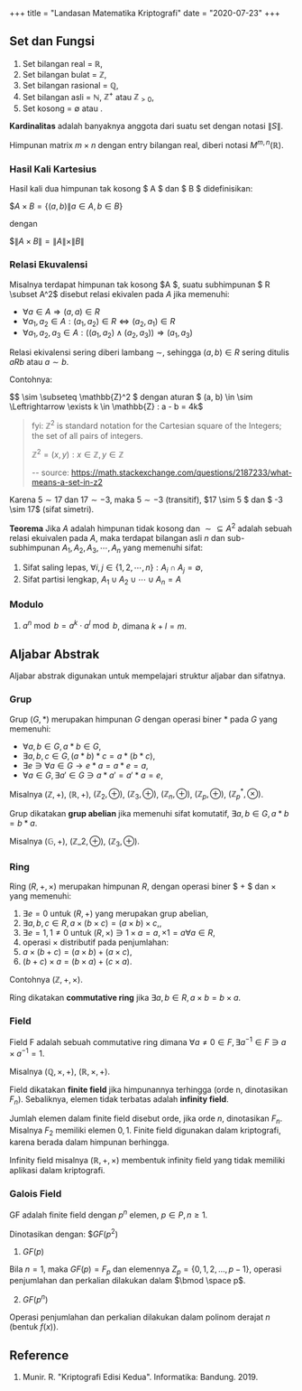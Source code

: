 +++
title     = "Landasan Matematika Kriptografi"
date      = "2020-07-23"
+++

## Set dan Fungsi

1. Set bilangan real = $\mathbb{R}$,
2. Set bilangan bulat = $\mathbb{Z}$,
3. Set bilangan rasional = $\mathbb{Q}$,
4. Set bilangan asli = $\mathbb{N}$, $\mathbb{Z}^+$ atau $\mathbb{Z}_{>0}$,
5. Set kosong = $\emptyset$ atau ${}$.

**Kardinalitas** adalah banyaknya anggota dari suatu set dengan notasi $\|S\|$.

Himpunan matrix $m \times n$ dengan entry bilangan real, diberi notasi $M^{m,n}(\mathbb{R})$.

### Hasil Kali Kartesius

Hasil kali dua himpunan tak kosong $ A $ dan $ B $ didefinisikan:

$$A \times B = \{(a, b) \|a \in A, b \in B\}$

dengan

$$\|A \times B\| = \|A\|\times \|B\|$

### Relasi Ekuvalensi

Misalnya terdapat himpunan tak kosong $A $, suatu subhimpunan $ R \subset A^2$ disebut relasi ekivalen pada $A$ jika
memenuhi:

- $\forall a \in A \Rightarrow (a, a) \in R$
- $\forall a_1, a_2 \in A: (a_1, a_2) \in R \Leftrightarrow (a_2, a_1) \in R$
- $\forall a_1,a_2,a_3 \in A:((a_1,a_2) \wedge (a_2,a_3)) \Rightarrow (a_1,a_3)$

Relasi ekivalensi sering diberi lambang $\sim$, sehingga $(a, b) \in R$ sering ditulis $aRb$ atau $a \sim b$.

Contohnya:

$$ \sim \subseteq \mathbb{Z}^2 $ dengan aturan $ (a, b) \in \sim \Leftrightarrow \exists k \in \mathbb{Z} : a - b = 4k$

> fyi: $\mathbb{Z}^2$ is standard notation for the Cartesian square of the Integers; the set of all pairs of integers.
>
> $\mathbb{Z}^2 = { (x,y): x \in \mathbb{Z}, y \in \mathbb{Z} }$
>
> -- source: https://math.stackexchange.com/questions/2187233/what-means-a-set-in-z2

Karena $5 \sim 17$ dan $17 \sim -3$, maka $5 \sim -3$ (transitif), $17 \sim 5 $ dan $ -3 \sim 17$ (sifat simetri).

**Teorema** Jika $A$ adalah himpunan tidak kosong dan $\sim \subseteq A^{2}$ 
adalah sebuah relasi ekuivalen pada $A$, maka terdapat bilangan asli $n$ dan sub-subhimpunan $A_1, A_2, A_3, \cdots,A_n$ yang memenuhi sifat:

1. Sifat saling lepas, $\forall i, j \in \{ 1, 2, \cdots, n \}: A_i \cap A_j = \emptyset$,
2. Sifat partisi lengkap, $A_1 \cup A_2 \cup \cdots \cup A_n = A$

### Modulo

1. $a^n \bmod b = a^k \cdot a^l \bmod b$, dimana $k+l=m$.

## Aljabar Abstrak

Aljabar abstrak digunakan untuk mempelajari struktur aljabar dan sifatnya.

### Grup

Grup $(G, \ast)$ merupakan himpunan $G$ dengan operasi biner $\ast$ pada $G$
yang memenuhi:

- $\forall a, b \in G, a \ast b \in G$,
- $\exists a, b, c \in G, (a \ast b) \ast c = a \ast (b \ast c)$,
- $\exists e \ni \forall a \in G \to e \ast a = a \ast e = a$,
- $\forall a \in G, \exists a' \in G \ni a \ast a' = a' \ast a = e$,

Misalnya $(\mathbb{Z}, +)$, $(\mathbb{R}, +)$, $(\mathbb{Z}_2, \oplus)$,
$(\mathbb{Z}_3, \oplus)$, $(\mathbb{Z}_n, \oplus)$, $(\mathbb{Z}_p, \oplus)$,
$(\mathbb{Z}_p^\ast, \otimes)$.

Grup dikatakan __grup abelian__ jika memenuhi sifat komutatif, $\exists a, b \in G, a \ast b = b \ast a$.

Misalnya $(\mathbb{G}, +)$, $(\mathbb{Z}\_2, \oplus)$, $(\mathbb{Z}_3, \oplus)$.

### Ring

Ring $(R, +, \times)$ merupakan himpunan $R$, dengan operasi biner $ + $ dan $\times$ yang memenuhi:

1. $\exists e = 0$ untuk $(R, +)$ yang merupakan grup abelian,
2. $\exists a, b, c \in R, a \times (b \times c) = (a \times b) \times c,$,
3. $\exists e = 1, 1 \ne 0$ untuk $(R, \times) \ni 1 \times a = a, \times 1 = a \forall a \in R$,
4. operasi $\times$ distributif pada penjumlahan:
  1. $a \times (b + c) = (a \times b ) + (a \times c)$,
  2. $(b + c) \times a = (b \times a ) + (c \times a)$.

Contohnya $(\mathbb{Z}, +, \times)$.

Ring dikatakan __commutative ring__ jika $\exists a, b \in R, a \times b = b \times a$.

### Field

Field F adalah sebuah commutative ring dimana $\forall a \ne 0 \in F, \exists a^{-1} \in F \ni a \times a^{-1} = 1$.

Misalnya $(\mathbb{Q}, \times, +)$, $(\mathbb{R}, \times, +)$.

Field dikatakan __finite field__ jika himpunannya terhingga (orde n, dinotasikan $F_n$). Sebaliknya, elemen tidak
terbatas adalah __infinity field__.

Jumlah elemen dalam finite field disebut orde, jika orde $n$, dinotasikan $F_n$. Misalnya $F_2$ memiliki elemen $0, 1$.
Finite field digunakan dalam kriptografi, karena berada dalam himpunan berhingga.

Infinity field misalnya $(\mathbb{R}, +, \times)$ membentuk infinity field yang tidak memiliki aplikasi dalam
kriptografi.

### Galois Field

GF adalah finite field dengan $p^{n}$ elemen, $p \in P, n \geq 1$.

Dinotasikan dengan: $$GF(p^{2})$

1. $GF(p)$

Bila $n=1$, maka $GF(p) = F_{p}$ dan elemennya $Z_{p} = \{0, 1, 2, ... , p-1\}$,
operasi penjumlahan dan perkalian dilakukan dalam $\bmod \space p$.

2. $GF(p^{n})$

Operasi penjumlahan dan perkalian dilakukan dalam polinom derajat $n$ (bentuk
$f(x)$).

## Reference

1. Munir. R. "Kriptografi Edisi Kedua". Informatika: Bandung. 2019.
